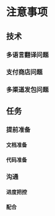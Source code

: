 

# 注意事项

## 技术
### 多语言翻译问题

### 支付商店问题

### 多渠道发包问题

## 任务

### 提前准备

#### 文档准备

#### 代码准备

### 沟通

#### 进度把控

#### 配合

